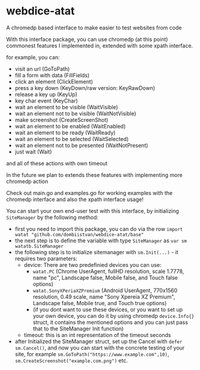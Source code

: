 # webdice-atat
A chromedp based interface to make easier to test websites from code

With this interface package, you can use chromedp (at this point) commonest features I implemented in, extended with some xpath interface.

for example, you can:
  - visit an url (GoToPath)
  - fill a form with data (FillFields)
  - click an element (ClickElement)
  - press a key down (KeyDown/raw version: KeyRawDown) 
  - release a key up (KeyUp)
  - key char event (KeyChar)
  - wait an element to be visible (WaitVisible)
  - wait an element not to be visible (WaitNotVisible)
  - make screenshot (CreateScreenShot)
  - wait an element to be enabled (WaitEnabled)
  - wait an element to be ready (WaitReady)
  - wait an element to be selected (WaitSelected)
  - wait an element not to be presented (WaitNotPresent)
  - just wait (Wait)
  
and all of these actions with own timeout

In the future we plan to extends these features with implementing more chromedp action

Check out main.go and examples.go for working examples with the chromedp interface and also the xpath interface usage!

You can start your own end-user test with this interface, by initializing ```SiteManager``` by the following method:
 - first you need to import this package, you can do via the row ```import watat "github.com/dombiistvan/webdice-atat/base"```
 - the next step is to define the variable with type ```SiteManager``` as ```var sm watatb.SiteManager```
 - the following step is to initialize sitemanager with ```sm.Init(...)``` - it requires two parameters: 
   - device: There are two predefinied devices you can use:
      - ```watat.PC``` (Chrome UserAgent, fullHD resolution, scale 1.7778, name "pc", Landscape false, Mobile false, and Touch false options)
      - ```watat.SonyXPeriaXZPremium``` (Android UserAgent, 770x1560 resolution, 0.49 scale, name "Sony Xpereia XZ Premium", Landscape false, Mobile true, and Touch true options)
      - (if you dont want to use these devices, or you want to set up your own device, you can do it by using chromedp ```device.Info{}``` struct, it contains the mentioned options and you can just pass that to the SiteManager Init function)
   - timeout: this is an int representation of the timeout seconds 
 - after Initialized the SiteManager struct, set up the Cancel with ```defer sm.Cancel()```, and now you can start with the concrete testing of your site, for example ```sm.GoToPath("https://www.example.com",10)```, ```sm.CreateScreenshot("example.com.png")``` etc.

